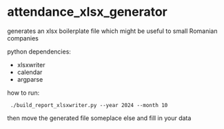# attendance_xlsx_generator

generates an xlsx boilerplate file which might be useful to small Romanian companies

python dependencies: 
  - xlsxwriter
  - calendar
  - argparse

how to run:

```
 ./build_report_xlsxwriter.py --year 2024 --month 10
```

then move the generated file someplace else and fill in your data

